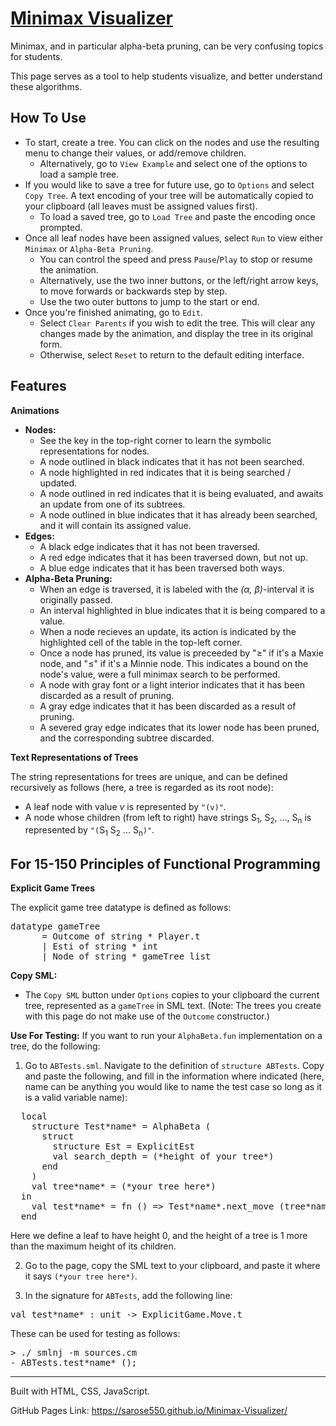 # [Minimax Visualizer](https://sarose550.github.io/Minimax-Visualizer/)
Minimax, and in particular alpha-beta pruning, can be very confusing topics for students.

This page serves as a tool to help students visualize, and better understand these algorithms.

## How To Use
- To start, create a tree. You can click on the nodes and use the resulting menu to change their values, or add/remove children. 
  - Alternatively, go to ```View Example``` and select one of the options to load a sample tree.
- If you would like to save a tree for future use, go to ```Options``` and select ```Copy Tree```. A text encoding of your tree will be automatically copied to your clipboard (all leaves must be assigned values first).
  - To load a saved tree, go to ```Load Tree``` and paste the encoding once prompted.
- Once all leaf nodes have been assigned values, select ```Run``` to view either ```Minimax``` or ```Alpha-Beta Pruning```.
  - You can control the speed and press ```Pause```/```Play``` to stop or resume the animation.
  - Alternatively, use the two inner buttons, or the left/right arrow keys, to move forwards or backwards step by step.
  - Use the two outer buttons to jump to the start or end.
- Once you're finished animating, go to ```Edit```.
  - Select ```Clear Parents``` if you wish to edit the tree. This will clear any changes made by the animation, and display the tree in its original form.
  - Otherwise, select ```Reset``` to return to the default editing interface.

## Features
**Animations**

- **Nodes:**
  - See the key in the top-right corner to learn the symbolic representations for nodes.
  - A node outlined in black indicates that it has not been searched.
  - A node highlighted in red indicates that it is being searched / updated.
  - A node outlined in red indicates that it is being evaluated, and awaits an update from one of its subtrees.
  - A node outlined in blue indicates that it has already been searched, and it will contain its assigned value.
- **Edges:**
  - A black edge indicates that it has not been traversed.
  - A red edge indicates that it has been traversed down, but not up.
  - A blue edge indicates that it has been traversed both ways.
- **Alpha-Beta Pruning:**
  - When an edge is traversed, it is labeled with the *(α, β)*-interval it is originally passed.
  - An interval highlighted in blue indicates that it is being compared to a value.
  - When a node recieves an update, its action is indicated by the highlighted cell of the table in the top-left corner.
  - Once a node has pruned, its value is preceeded by "≥" if it's a Maxie node, and "≤" if it's a Minnie node. This indicates a bound on the node's value, were a full minimax search to be performed.
  - A node with gray font or a light interior indicates that it has been discarded as a result of pruning.
  - A gray edge indicates that it has been discarded as a result of pruning.
  - A severed gray edge indicates that its lower node has been pruned, and the corresponding subtree discarded.

**Text Representations of Trees**

The string representations for trees are unique, and can be defined recursively as follows (here, a tree is regarded as its root node):
- A leaf node with value *v* is represented by ```"(v)"```.
- A node whose children (from left to right) have strings S<sub>1</sub>, S<sub>2</sub>, ..., S<sub>n</sub> is represented by ```"(```S<sub>1</sub> S<sub>2</sub> ... S<sub>n</sub>```)"```.

## For 15-150 Principles of Functional Programming

**Explicit Game Trees**

The explicit game tree datatype is defined as follows:
<pre>datatype gameTree
      = Outcome of string * Player.t
      | Esti of string * int
      | Node of string * gameTree list</pre>
**Copy SML:**
- The ```Copy SML``` button under ```Options``` copies to your clipboard the current tree, represented as a ```gameTree``` in SML text. (Note: The trees you create with this page do not make use of the ```Outcome``` constructor.)

**Use For Testing:**
If you want to run your ```AlphaBeta.fun``` implementation on a tree, do the following:
  1. Go to ```ABTests.sml```. Navigate to the definition of ```structure ABTests```.
  Copy and paste the following, and fill in the information where indicated (here, name can be anything you would like to name the test case so long as it is a valid variable name):
  <pre>
  local
    structure Test*name* = AlphaBeta (
      struct
        structure Est = ExplicitEst
        val search_depth = (*height of your tree*)
      end
    )
    val tree*name* = (*your tree here*)
  in
    val test*name* = fn () => Test*name*.next_move (tree*name*,Player.Maxie,0)
  end</pre>
  Here we define a leaf to have height 0, and the height of a tree is 1 more than the maximum height of its children.
  
  2. Go to the page, copy the SML text to your clipboard, and paste it where it says ```(*your tree here*)```.
  
  3. In the signature for ```ABTests```, add the following line:
  <pre>val test*name* : unit -> ExplicitGame.Move.t</pre>
These can be used for testing as follows:
<pre>
> ./ smlnj -m sources.cm
- ABTests.test*name* ();
</pre>
---
Built with HTML, CSS, JavaScript.

GitHub Pages Link: https://sarose550.github.io/Minimax-Visualizer/

